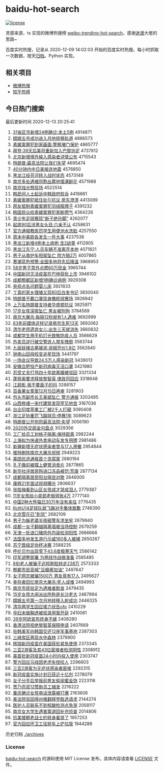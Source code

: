 # baidu-hot-search

[![license](https://img.shields.io/github/license/Arrackisarookie/baidu-hot-search)](https://github.com/Arrackisarookie/baidu-hot-search/blob/master/LICENSE)

灵感来源，ts 实现的微博热搜榜 [weibo-trending-hot-search](https://github.com/justjavac/weibo-trending-hot-search)，感谢[迷渡](https://github.com/justjavac)大佬的思路~

百度实时热搜，记录从 2020-12-09 14:02:03 开始的百度实时热搜。每小时抓取一次数据，按天[归档](./archives)。Python 实现。

## 相关项目
+ [微博热搜](https://github.com/Arrackisarookie/weibo-hot-search)
+ [知乎热榜](https://github.com/Arrackisarookie/zhihu-top-search)

## 今日热门搜索

<!-- Rank Begin -->

最后更新时间 2020-12-13 20:25:41

1. [31省区市新增24例确诊:本土5例](http://www.baidu.com/baidu?cl=3&tn=SE_baiduhomet8_jmjb7mjw&rsv_dl=fyb_top&fr=top1000&wd=31%CA%A1%C7%F8%CA%D0%D0%C2%D4%F624%C0%FD%C8%B7%D5%EF%3A%B1%BE%CD%C15%C0%FD) 4914871
1. [嫦娥五号成功进入月地转移轨道](http://www.baidu.com/baidu?cl=3&tn=SE_baiduhomet8_jmjb7mjw&rsv_dl=fyb_top&fr=top1000&wd=%E6%CF%B6%F0%CE%E5%BA%C5%B3%C9%B9%A6%BD%F8%C8%EB%D4%C2%B5%D8%D7%AA%D2%C6%B9%EC%B5%C0) 4886573
1. [素媛案罪犯到家画面:警察堵门保护](http://www.baidu.com/baidu?cl=3&tn=SE_baiduhomet8_jmjb7mjw&rsv_dl=fyb_top&fr=top1000&wd=%CB%D8%E6%C2%B0%B8%D7%EF%B7%B8%B5%BD%BC%D2%BB%AD%C3%E6%3A%BE%AF%B2%EC%B6%C2%C3%C5%B1%A3%BB%A4) 4865777
1. [拜登:39天后美将重新加入巴黎协定](http://www.baidu.com/baidu?cl=3&tn=SE_baiduhomet8_jmjb7mjw&rsv_dl=fyb_top&fr=top1000&wd=%B0%DD%B5%C7%3A39%CC%EC%BA%F3%C3%C0%BD%AB%D6%D8%D0%C2%BC%D3%C8%EB%B0%CD%C0%E8%D0%AD%B6%A8) 4737812
1. [北京新增境外输入感染者详情公布](http://www.baidu.com/baidu?cl=3&tn=SE_baiduhomet8_jmjb7mjw&rsv_dl=fyb_top&fr=top1000&wd=%B1%B1%BE%A9%D0%C2%D4%F6%BE%B3%CD%E2%CA%E4%C8%EB%B8%D0%C8%BE%D5%DF%CF%EA%C7%E9%B9%AB%B2%BC) 4715543
1. [特朗普:最高法院让我们失望](http://www.baidu.com/baidu?cl=3&tn=SE_baiduhomet8_jmjb7mjw&rsv_dl=fyb_top&fr=top1000&wd=%CC%D8%C0%CA%C6%D5%3A%D7%EE%B8%DF%B7%A8%D4%BA%C8%C3%CE%D2%C3%C7%CA%A7%CD%FB) 4695474
1. [40分钟内中日美接连地震](http://www.baidu.com/baidu?cl=3&tn=SE_baiduhomet8_jmjb7mjw&rsv_dl=fyb_top&fr=top1000&wd=40%B7%D6%D6%D3%C4%DA%D6%D0%C8%D5%C3%C0%BD%D3%C1%AC%B5%D8%D5%F0) 4576850
1. [黑龙江绥芬河转入战时状态](http://www.baidu.com/baidu?cl=3&tn=SE_baiduhomet8_jmjb7mjw&rsv_dl=fyb_top&fr=top1000&wd=%BA%DA%C1%FA%BD%AD%CB%E7%B7%D2%BA%D3%D7%AA%C8%EB%D5%BD%CA%B1%D7%B4%CC%AC) 4573149
1. [南京多处遇难同胞丛葬地摆满鲜花](http://www.baidu.com/baidu?cl=3&tn=SE_baiduhomet8_jmjb7mjw&rsv_dl=fyb_top&fr=top1000&wd=%C4%CF%BE%A9%B6%E0%B4%A6%D3%F6%C4%D1%CD%AC%B0%FB%B4%D4%D4%E1%B5%D8%B0%DA%C2%FA%CF%CA%BB%A8) 4571988
1. [南京烛光祭现场](http://www.baidu.com/baidu?cl=3&tn=SE_baiduhomet8_jmjb7mjw&rsv_dl=fyb_top&fr=top1000&wd=%C4%CF%BE%A9%D6%F2%B9%E2%BC%C0%CF%D6%B3%A1) 4522514
1. [韩民间人士起诉中韩政府败诉](http://www.baidu.com/baidu?cl=3&tn=SE_baiduhomet8_jmjb7mjw&rsv_dl=fyb_top&fr=top1000&wd=%BA%AB%C3%F1%BC%E4%C8%CB%CA%BF%C6%F0%CB%DF%D6%D0%BA%AB%D5%FE%B8%AE%B0%DC%CB%DF) 4416661
1. [素媛案罪犯抵住处引抗议 房东澄清](http://www.baidu.com/baidu?cl=3&tn=SE_baiduhomet8_jmjb7mjw&rsv_dl=fyb_top&fr=top1000&wd=%CB%D8%E6%C2%B0%B8%D7%EF%B7%B8%B5%D6%D7%A1%B4%A6%D2%FD%BF%B9%D2%E9%20%B7%BF%B6%AB%B3%CE%C7%E5) 4413089
1. [网友抵制素媛案罪犯羽绒服牌子](http://www.baidu.com/baidu?cl=3&tn=SE_baiduhomet8_jmjb7mjw&rsv_dl=fyb_top&fr=top1000&wd=%CD%F8%D3%D1%B5%D6%D6%C6%CB%D8%E6%C2%B0%B8%D7%EF%B7%B8%D3%F0%C8%DE%B7%FE%C5%C6%D7%D3) 4391232
1. [韩国民众给素媛案罪犯家断燃气](http://www.baidu.com/baidu?cl=3&tn=SE_baiduhomet8_jmjb7mjw&rsv_dl=fyb_top&fr=top1000&wd=%BA%AB%B9%FA%C3%F1%D6%DA%B8%F8%CB%D8%E6%C2%B0%B8%D7%EF%B7%B8%BC%D2%B6%CF%C8%BC%C6%F8) 4364226
1. [青少年足球赛现“断子绝孙脚”](http://www.baidu.com/baidu?cl=3&tn=SE_baiduhomet8_jmjb7mjw&rsv_dl=fyb_top&fr=top1000&wd=%C7%E0%C9%D9%C4%EA%D7%E3%C7%F2%C8%FC%CF%D6%A1%B0%B6%CF%D7%D3%BE%F8%CB%EF%BD%C5%A1%B1) 4262077
1. [起底90后涉黑女头目:六亲不认](http://www.baidu.com/baidu?cl=3&tn=SE_baiduhomet8_jmjb7mjw&rsv_dl=fyb_top&fr=top1000&wd=%C6%F0%B5%D790%BA%F3%C9%E6%BA%DA%C5%AE%CD%B7%C4%BF%3A%C1%F9%C7%D7%B2%BB%C8%CF) 4258631
1. [官方通报教练罚学生用便池水洗脸](http://www.baidu.com/baidu?cl=3&tn=SE_baiduhomet8_jmjb7mjw&rsv_dl=fyb_top&fr=top1000&wd=%B9%D9%B7%BD%CD%A8%B1%A8%BD%CC%C1%B7%B7%A3%D1%A7%C9%FA%D3%C3%B1%E3%B3%D8%CB%AE%CF%B4%C1%B3) 4257550
1. [周末中美欧各发生一件大事](http://www.baidu.com/baidu?cl=3&tn=SE_baiduhomet8_jmjb7mjw&rsv_dl=fyb_top&fr=top1000&wd=%D6%DC%C4%A9%D6%D0%C3%C0%C5%B7%B8%F7%B7%A2%C9%FA%D2%BB%BC%FE%B4%F3%CA%C2) 4237538
1. [黑龙江新增4例本土病例 含2幼童](http://www.baidu.com/baidu?cl=3&tn=SE_baiduhomet8_jmjb7mjw&rsv_dl=fyb_top&fr=top1000&wd=%BA%DA%C1%FA%BD%AD%D0%C2%D4%F64%C0%FD%B1%BE%CD%C1%B2%A1%C0%FD%20%BA%AC2%D3%D7%CD%AF) 4112905
1. [黑龙江东宁:人员车辆不准离开本地](http://www.baidu.com/baidu?cl=3&tn=SE_baiduhomet8_jmjb7mjw&rsv_dl=fyb_top&fr=top1000&wd=%BA%DA%C1%FA%BD%AD%B6%AB%C4%FE%3A%C8%CB%D4%B1%B3%B5%C1%BE%B2%BB%D7%BC%C0%EB%BF%AA%B1%BE%B5%D8) 4071821
1. [男子从救护车担架坠亡 院方赔2万](http://www.baidu.com/baidu?cl=3&tn=SE_baiduhomet8_jmjb7mjw&rsv_dl=fyb_top&fr=top1000&wd=%C4%D0%D7%D3%B4%D3%BE%C8%BB%A4%B3%B5%B5%A3%BC%DC%D7%B9%CD%F6%20%D4%BA%B7%BD%C5%E22%CD%F2) 4007865
1. [寒潮蓝色预警:全国多地将先后降温](http://www.baidu.com/baidu?cl=3&tn=SE_baiduhomet8_jmjb7mjw&rsv_dl=fyb_top&fr=top1000&wd=%BA%AE%B3%B1%C0%B6%C9%AB%D4%A4%BE%AF%3A%C8%AB%B9%FA%B6%E0%B5%D8%BD%AB%CF%C8%BA%F3%BD%B5%CE%C2) 3968953
1. [58岁男子意外点燃60万现金](http://www.baidu.com/baidu?cl=3&tn=SE_baiduhomet8_jmjb7mjw&rsv_dl=fyb_top&fr=top1000&wd=58%CB%EA%C4%D0%D7%D3%D2%E2%CD%E2%B5%E3%C8%BC60%CD%F2%CF%D6%BD%F0) 3965744
1. [中国新冠灭活疫苗在巴林获批上市](http://www.baidu.com/baidu?cl=3&tn=SE_baiduhomet8_jmjb7mjw&rsv_dl=fyb_top&fr=top1000&wd=%D6%D0%B9%FA%D0%C2%B9%DA%C3%F0%BB%EE%D2%DF%C3%E7%D4%DA%B0%CD%C1%D6%BB%F1%C5%FA%C9%CF%CA%D0) 3946102
1. [成都郫都区新增1例确诊病例](http://www.baidu.com/baidu?cl=3&tn=SE_baiduhomet8_jmjb7mjw&rsv_dl=fyb_top&fr=top1000&wd=%B3%C9%B6%BC%DB%AF%B6%BC%C7%F8%D0%C2%D4%F61%C0%FD%C8%B7%D5%EF%B2%A1%C0%FD) 3929308
1. [央视点名问题婴儿床](http://www.baidu.com/baidu?cl=3&tn=SE_baiduhomet8_jmjb7mjw&rsv_dl=fyb_top&fr=top1000&wd=%D1%EB%CA%D3%B5%E3%C3%FB%CE%CA%CC%E2%D3%A4%B6%F9%B4%B2) 3921833
1. [丁真的家乡理塘又现80后白发书记](http://www.baidu.com/baidu?cl=3&tn=SE_baiduhomet8_jmjb7mjw&rsv_dl=fyb_top&fr=top1000&wd=%B6%A1%D5%E6%B5%C4%BC%D2%CF%E7%C0%ED%CC%C1%D3%D6%CF%D680%BA%F3%B0%D7%B7%A2%CA%E9%BC%C7) 3830040
1. [特朗普不戴口罩现身橄榄球赛场](http://www.baidu.com/baidu?cl=3&tn=SE_baiduhomet8_jmjb7mjw&rsv_dl=fyb_top&fr=top1000&wd=%CC%D8%C0%CA%C6%D5%B2%BB%B4%F7%BF%DA%D5%D6%CF%D6%C9%ED%E9%CF%E9%AD%C7%F2%C8%FC%B3%A1) 3826942
1. [上万名特朗普支持者华盛顿抗议](http://www.baidu.com/baidu?cl=3&tn=SE_baiduhomet8_jmjb7mjw&rsv_dl=fyb_top&fr=top1000&wd=%C9%CF%CD%F2%C3%FB%CC%D8%C0%CA%C6%D5%D6%A7%B3%D6%D5%DF%BB%AA%CA%A2%B6%D9%BF%B9%D2%E9) 3825971
1. [17岁女孩深夜坠亡 男友被刑拘](http://www.baidu.com/baidu?cl=3&tn=SE_baiduhomet8_jmjb7mjw&rsv_dl=fyb_top&fr=top1000&wd=17%CB%EA%C5%AE%BA%A2%C9%EE%D2%B9%D7%B9%CD%F6%20%C4%D0%D3%D1%B1%BB%D0%CC%BE%D0) 3784569
1. [南京大屠杀:每隔12秒就有1人遇难](http://www.baidu.com/baidu?cl=3&tn=SE_baiduhomet8_jmjb7mjw&rsv_dl=fyb_top&fr=top1000&wd=%C4%CF%BE%A9%B4%F3%CD%C0%C9%B1%3A%C3%BF%B8%F412%C3%EB%BE%CD%D3%D01%C8%CB%D3%F6%C4%D1) 3692999
1. [83年前媒体这样记录南京生死13天](http://www.baidu.com/baidu?cl=3&tn=SE_baiduhomet8_jmjb7mjw&rsv_dl=fyb_top&fr=top1000&wd=83%C4%EA%C7%B0%C3%BD%CC%E5%D5%E2%D1%F9%BC%C7%C2%BC%C4%CF%BE%A9%C9%FA%CB%C013%CC%EC) 3692062
1. [清华老师遗弃女儿:出生三天就消失](http://www.baidu.com/baidu?cl=3&tn=SE_baiduhomet8_jmjb7mjw&rsv_dl=fyb_top&fr=top1000&wd=%C7%E5%BB%AA%C0%CF%CA%A6%D2%C5%C6%FA%C5%AE%B6%F9%3A%B3%F6%C9%FA%C8%FD%CC%EC%BE%CD%CF%FB%CA%A7) 3660832
1. [成都学生用手机灯光致敬防疫人员](http://www.baidu.com/baidu?cl=3&tn=SE_baiduhomet8_jmjb7mjw&rsv_dl=fyb_top&fr=top1000&wd=%B3%C9%B6%BC%D1%A7%C9%FA%D3%C3%CA%D6%BB%FA%B5%C6%B9%E2%D6%C2%BE%B4%B7%C0%D2%DF%C8%CB%D4%B1) 3566629
1. [外卖员逆行被交警连人带车拽倒](http://www.baidu.com/baidu?cl=3&tn=SE_baiduhomet8_jmjb7mjw&rsv_dl=fyb_top&fr=top1000&wd=%CD%E2%C2%F4%D4%B1%C4%E6%D0%D0%B1%BB%BD%BB%BE%AF%C1%AC%C8%CB%B4%F8%B3%B5%D7%A7%B5%B9) 3563744
1. [九层妖楼古墓被盗:盗贼开价1.8亿](http://www.baidu.com/baidu?cl=3&tn=SE_baiduhomet8_jmjb7mjw&rsv_dl=fyb_top&fr=top1000&wd=%BE%C5%B2%E3%D1%FD%C2%A5%B9%C5%C4%B9%B1%BB%B5%C1%3A%B5%C1%D4%F4%BF%AA%BC%DB1.8%D2%DA) 3562840
1. [钟南山回母校变追星现场](http://www.baidu.com/baidu?cl=3&tn=SE_baiduhomet8_jmjb7mjw&rsv_dl=fyb_top&fr=top1000&wd=%D6%D3%C4%CF%C9%BD%BB%D8%C4%B8%D0%A3%B1%E4%D7%B7%D0%C7%CF%D6%B3%A1) 3441797
1. [一场会议导致24.5万人感染新冠](http://www.baidu.com/baidu?cl=3&tn=SE_baiduhomet8_jmjb7mjw&rsv_dl=fyb_top&fr=top1000&wd=%D2%BB%B3%A1%BB%E1%D2%E9%B5%BC%D6%C224.5%CD%F2%C8%CB%B8%D0%C8%BE%D0%C2%B9%DA) 3439013
1. [安徽合肥投产新冠病毒灭活口罩](http://www.baidu.com/baidu?cl=3&tn=SE_baiduhomet8_jmjb7mjw&rsv_dl=fyb_top&fr=top1000&wd=%B0%B2%BB%D5%BA%CF%B7%CA%CD%B6%B2%FA%D0%C2%B9%DA%B2%A1%B6%BE%C3%F0%BB%EE%BF%DA%D5%D6) 3421980
1. [忍受丈夫打骂四十年欲离婚被驳回](http://www.baidu.com/baidu?cl=3&tn=SE_baiduhomet8_jmjb7mjw&rsv_dl=fyb_top&fr=top1000&wd=%C8%CC%CA%DC%D5%C9%B7%F2%B4%F2%C2%EE%CB%C4%CA%AE%C4%EA%D3%FB%C0%EB%BB%E9%B1%BB%B2%B5%BB%D8) 3321334
1. [蓬佩奥要求释放黎智英 律政司回应](http://www.baidu.com/baidu?cl=3&tn=SE_baiduhomet8_jmjb7mjw&rsv_dl=fyb_top&fr=top1000&wd=%C5%EE%C5%E5%B0%C2%D2%AA%C7%F3%CA%CD%B7%C5%C0%E8%D6%C7%D3%A2%20%C2%C9%D5%FE%CB%BE%BB%D8%D3%A6) 3318648
1. [江疏影 我不要面子的吗](http://www.baidu.com/baidu?cl=3&tn=SE_baiduhomet8_jmjb7mjw&rsv_dl=fyb_top&fr=top1000&wd=%BD%AD%CA%E8%D3%B0%20%CE%D2%B2%BB%D2%AA%C3%E6%D7%D3%B5%C4%C2%F0) 3288157
1. [百香果女童案12月15日再审](http://www.baidu.com/baidu?cl=3&tn=SE_baiduhomet8_jmjb7mjw&rsv_dl=fyb_top&fr=top1000&wd=%B0%D9%CF%E3%B9%FB%C5%AE%CD%AF%B0%B812%D4%C215%C8%D5%D4%D9%C9%F3) 3281903
1. [包头市副市长王美斌坠亡 警方通报](http://www.baidu.com/baidu?cl=3&tn=SE_baiduhomet8_jmjb7mjw&rsv_dl=fyb_top&fr=top1000&wd=%B0%FC%CD%B7%CA%D0%B8%B1%CA%D0%B3%A4%CD%F5%C3%C0%B1%F3%D7%B9%CD%F6%20%BE%AF%B7%BD%CD%A8%B1%A8) 3202495
1. [山西修缮一宋代建筑发现罕见地宫](http://www.baidu.com/baidu?cl=3&tn=SE_baiduhomet8_jmjb7mjw&rsv_dl=fyb_top&fr=top1000&wd=%C9%BD%CE%F7%D0%DE%C9%C9%D2%BB%CB%CE%B4%FA%BD%A8%D6%FE%B7%A2%CF%D6%BA%B1%BC%FB%B5%D8%B9%AC) 3167036
1. [台企印度苹果工厂被2千人打砸](http://www.baidu.com/baidu?cl=3&tn=SE_baiduhomet8_jmjb7mjw&rsv_dl=fyb_top&fr=top1000&wd=%CC%A8%C6%F3%D3%A1%B6%C8%C6%BB%B9%FB%B9%A4%B3%A7%B1%BB2%C7%A7%C8%CB%B4%F2%D4%D2) 3090408
1. [浙江足协重罚飞踹球员:停赛1年](http://www.baidu.com/baidu?cl=3&tn=SE_baiduhomet8_jmjb7mjw&rsv_dl=fyb_top&fr=top1000&wd=%D5%E3%BD%AD%D7%E3%D0%AD%D6%D8%B7%A3%B7%C9%F5%DF%C7%F2%D4%B1%3A%CD%A3%C8%FC1%C4%EA) 3089623
1. [特朗普公开抱怨最高法院:失望](http://www.baidu.com/baidu?cl=3&tn=SE_baiduhomet8_jmjb7mjw&rsv_dl=fyb_top&fr=top1000&wd=%CC%D8%C0%CA%C6%D5%B9%AB%BF%AA%B1%A7%D4%B9%D7%EE%B8%DF%B7%A8%D4%BA%3A%CA%A7%CD%FB) 3056190
1. [2020外交部金句盘点](http://www.baidu.com/baidu?cl=3&tn=SE_baiduhomet8_jmjb7mjw&rsv_dl=fyb_top&fr=top1000&wd=2020%CD%E2%BD%BB%B2%BF%BD%F0%BE%E4%C5%CC%B5%E3) 3029356
1. [工厂给员工划格子隔离:保持距离](http://www.baidu.com/baidu?cl=3&tn=SE_baiduhomet8_jmjb7mjw&rsv_dl=fyb_top&fr=top1000&wd=%B9%A4%B3%A7%B8%F8%D4%B1%B9%A4%BB%AE%B8%F1%D7%D3%B8%F4%C0%EB%3A%B1%A3%B3%D6%BE%E0%C0%EB) 2982244
1. [上海拟为快递外卖电动车发专用牌](http://www.baidu.com/baidu?cl=3&tn=SE_baiduhomet8_jmjb7mjw&rsv_dl=fyb_top&fr=top1000&wd=%C9%CF%BA%A3%C4%E2%CE%AA%BF%EC%B5%DD%CD%E2%C2%F4%B5%E7%B6%AF%B3%B5%B7%A2%D7%A8%D3%C3%C5%C6) 2981486
1. [新疆新增无症状感染者曾与17人用餐](http://www.baidu.com/baidu?cl=3&tn=SE_baiduhomet8_jmjb7mjw&rsv_dl=fyb_top&fr=top1000&wd=%D0%C2%BD%AE%D0%C2%D4%F6%CE%DE%D6%A2%D7%B4%B8%D0%C8%BE%D5%DF%D4%F8%D3%EB17%C8%CB%D3%C3%B2%CD) 2954844
1. [推特删除南京大屠杀视频](http://www.baidu.com/baidu?cl=3&tn=SE_baiduhomet8_jmjb7mjw&rsv_dl=fyb_top&fr=top1000&wd=%CD%C6%CC%D8%C9%BE%B3%FD%C4%CF%BE%A9%B4%F3%CD%C0%C9%B1%CA%D3%C6%B5) 2949223
1. [美团优选通报首个贪腐案](http://www.baidu.com/baidu?cl=3&tn=SE_baiduhomet8_jmjb7mjw&rsv_dl=fyb_top&fr=top1000&wd=%C3%C0%CD%C5%D3%C5%D1%A1%CD%A8%B1%A8%CA%D7%B8%F6%CC%B0%B8%AF%B0%B8) 2880194
1. [孔子像前被摆上健胃消食片](http://www.baidu.com/baidu?cl=3&tn=SE_baiduhomet8_jmjb7mjw&rsv_dl=fyb_top&fr=top1000&wd=%BF%D7%D7%D3%CF%F1%C7%B0%B1%BB%B0%DA%C9%CF%BD%A1%CE%B8%CF%FB%CA%B3%C6%AC) 2877865
1. [新华社评居民购进口冻品被罚:荒唐](http://www.baidu.com/baidu?cl=3&tn=SE_baiduhomet8_jmjb7mjw&rsv_dl=fyb_top&fr=top1000&wd=%D0%C2%BB%AA%C9%E7%C6%C0%BE%D3%C3%F1%B9%BA%BD%F8%BF%DA%B6%B3%C6%B7%B1%BB%B7%A3%3A%BB%C4%CC%C6) 2877134
1. [成都隔离居民阳台隔空对歌](http://www.baidu.com/baidu?cl=3&tn=SE_baiduhomet8_jmjb7mjw&rsv_dl=fyb_top&fr=top1000&wd=%B3%C9%B6%BC%B8%F4%C0%EB%BE%D3%C3%F1%D1%F4%CC%A8%B8%F4%BF%D5%B6%D4%B8%E8) 2846000
1. [康辉21岁面试视频曝光](http://www.baidu.com/baidu?cl=3&tn=SE_baiduhomet8_jmjb7mjw&rsv_dl=fyb_top&fr=top1000&wd=%BF%B5%BB%D421%CB%EA%C3%E6%CA%D4%CA%D3%C6%B5%C6%D8%B9%E2) 2806637
1. [张桂梅看到山区女孩成才哭成泪人](http://www.baidu.com/baidu?cl=3&tn=SE_baiduhomet8_jmjb7mjw&rsv_dl=fyb_top&fr=top1000&wd=%D5%C5%B9%F0%C3%B7%BF%B4%B5%BD%C9%BD%C7%F8%C5%AE%BA%A2%B3%C9%B2%C5%BF%DE%B3%C9%C0%E1%C8%CB) 2779387
1. [11岁女孩给小卖部老板转账4万](http://www.baidu.com/baidu?cl=3&tn=SE_baiduhomet8_jmjb7mjw&rsv_dl=fyb_top&fr=top1000&wd=11%CB%EA%C5%AE%BA%A2%B8%F8%D0%A1%C2%F4%B2%BF%C0%CF%B0%E5%D7%AA%D5%CB4%CD%F2) 2777140
1. [中国2种大熊猫已30万年没有来往](http://www.baidu.com/baidu?cl=3&tn=SE_baiduhomet8_jmjb7mjw&rsv_dl=fyb_top&fr=top1000&wd=%D6%D0%B9%FA2%D6%D6%B4%F3%D0%DC%C3%A8%D2%D130%CD%F2%C4%EA%C3%BB%D3%D0%C0%B4%CD%F9) 2776435
1. [杭州U14足球队就飞踹对手集体致歉](http://www.baidu.com/baidu?cl=3&tn=SE_baiduhomet8_jmjb7mjw&rsv_dl=fyb_top&fr=top1000&wd=%BA%BC%D6%DDU14%D7%E3%C7%F2%B6%D3%BE%CD%B7%C9%F5%DF%B6%D4%CA%D6%BC%AF%CC%E5%D6%C2%C7%B8) 2746390
1. [北京雪花已“到货”](http://www.baidu.com/baidu?cl=3&tn=SE_baiduhomet8_jmjb7mjw&rsv_dl=fyb_top&fr=top1000&wd=%B1%B1%BE%A9%D1%A9%BB%A8%D2%D1%A1%B0%B5%BD%BB%F5%A1%B1) 2682109
1. [男子为躲老婆半夜砸警车求坐牢](http://www.baidu.com/baidu?cl=3&tn=SE_baiduhomet8_jmjb7mjw&rsv_dl=fyb_top&fr=top1000&wd=%C4%D0%D7%D3%CE%AA%B6%E3%C0%CF%C6%C5%B0%EB%D2%B9%D4%D2%BE%AF%B3%B5%C7%F3%D7%F8%C0%CE) 2679940
1. [成都一女子翻越隔离墙被当场控制](http://www.baidu.com/baidu?cl=3&tn=SE_baiduhomet8_jmjb7mjw&rsv_dl=fyb_top&fr=top1000&wd=%B3%C9%B6%BC%D2%BB%C5%AE%D7%D3%B7%AD%D4%BD%B8%F4%C0%EB%C7%BD%B1%BB%B5%B1%B3%A1%BF%D8%D6%C6) 2679259
1. [天津一批进口猪肉外包装检测阳性](http://www.baidu.com/baidu?cl=3&tn=SE_baiduhomet8_jmjb7mjw&rsv_dl=fyb_top&fr=top1000&wd=%CC%EC%BD%F2%D2%BB%C5%FA%BD%F8%BF%DA%D6%ED%C8%E2%CD%E2%B0%FC%D7%B0%BC%EC%B2%E2%D1%F4%D0%D4) 2666666
1. [法国多地发生游行示威160多人被捕](http://www.baidu.com/baidu?cl=3&tn=SE_baiduhomet8_jmjb7mjw&rsv_dl=fyb_top&fr=top1000&wd=%B7%A8%B9%FA%B6%E0%B5%D8%B7%A2%C9%FA%D3%CE%D0%D0%CA%BE%CD%FE160%B6%E0%C8%CB%B1%BB%B2%B6) 2650267
1. [苏宁晋级足协杯决赛](http://www.baidu.com/baidu?cl=3&tn=SE_baiduhomet8_jmjb7mjw&rsv_dl=fyb_top&fr=top1000&wd=%CB%D5%C4%FE%BD%FA%BC%B6%D7%E3%D0%AD%B1%AD%BE%F6%C8%FC) 2588235
1. [呼伦贝尔出现零下43.6度极寒天气](http://www.baidu.com/baidu?cl=3&tn=SE_baiduhomet8_jmjb7mjw&rsv_dl=fyb_top&fr=top1000&wd=%BA%F4%C2%D7%B1%B4%B6%FB%B3%F6%CF%D6%C1%E3%CF%C243.6%B6%C8%BC%AB%BA%AE%CC%EC%C6%F8) 2586142
1. [印军调整部署 为两线作战做准备](http://www.baidu.com/baidu?cl=3&tn=SE_baiduhomet8_jmjb7mjw&rsv_dl=fyb_top&fr=top1000&wd=%D3%A1%BE%FC%B5%F7%D5%FB%B2%BF%CA%F0%20%CE%AA%C1%BD%CF%DF%D7%F7%D5%BD%D7%F6%D7%BC%B1%B8) 2585485
1. [8旬老人被骗子远程刷脸转走238万](http://www.baidu.com/baidu?cl=3&tn=SE_baiduhomet8_jmjb7mjw&rsv_dl=fyb_top&fr=top1000&wd=8%D1%AE%C0%CF%C8%CB%B1%BB%C6%AD%D7%D3%D4%B6%B3%CC%CB%A2%C1%B3%D7%AA%D7%DF238%CD%F2) 2573333
1. [郫都市民高喊"豆瓣酱加油"](http://www.baidu.com/baidu?cl=3&tn=SE_baiduhomet8_jmjb7mjw&rsv_dl=fyb_top&fr=top1000&wd=%DB%AF%B6%BC%CA%D0%C3%F1%B8%DF%BA%B0%22%B6%B9%B0%EA%BD%B4%BC%D3%D3%CD%22) 2497647
1. [女子网恋被骗1500万 男友竟有17人](http://www.baidu.com/baidu?cl=3&tn=SE_baiduhomet8_jmjb7mjw&rsv_dl=fyb_top&fr=top1000&wd=%C5%AE%D7%D3%CD%F8%C1%B5%B1%BB%C6%AD1500%CD%F2%20%C4%D0%D3%D1%BE%B9%D3%D017%C8%CB) 2495627
1. [幸存者回忆南京大屠杀:死人成堆](http://www.baidu.com/baidu?cl=3&tn=SE_baiduhomet8_jmjb7mjw&rsv_dl=fyb_top&fr=top1000&wd=%D0%D2%B4%E6%D5%DF%BB%D8%D2%E4%C4%CF%BE%A9%B4%F3%CD%C0%C9%B1%3A%CB%C0%C8%CB%B3%C9%B6%D1) 2494993
1. [南京市民驻足为遇难者默哀](http://www.baidu.com/baidu?cl=3&tn=SE_baiduhomet8_jmjb7mjw&rsv_dl=fyb_top&fr=top1000&wd=%C4%CF%BE%A9%CA%D0%C3%F1%D7%A4%D7%E3%CE%AA%D3%F6%C4%D1%D5%DF%C4%AC%B0%A7) 2479435
1. [15岁女孩大闹派出所称是长沙老大](http://www.baidu.com/baidu?cl=3&tn=SE_baiduhomet8_jmjb7mjw&rsv_dl=fyb_top&fr=top1000&wd=15%CB%EA%C5%AE%BA%A2%B4%F3%C4%D6%C5%C9%B3%F6%CB%F9%B3%C6%CA%C7%B3%A4%C9%B3%C0%CF%B4%F3) 2467994
1. [嫦娥五号第一次月地转移入射成功](http://www.baidu.com/baidu?cl=3&tn=SE_baiduhomet8_jmjb7mjw&rsv_dl=fyb_top&fr=top1000&wd=%E6%CF%B6%F0%CE%E5%BA%C5%B5%DA%D2%BB%B4%CE%D4%C2%B5%D8%D7%AA%D2%C6%C8%EB%C9%E4%B3%C9%B9%A6) 2446325
1. [清华两学生回应接力状告ofo](http://www.baidu.com/baidu?cl=3&tn=SE_baiduhomet8_jmjb7mjw&rsv_dl=fyb_top&fr=top1000&wd=%C7%E5%BB%AA%C1%BD%D1%A7%C9%FA%BB%D8%D3%A6%BD%D3%C1%A6%D7%B4%B8%E6ofo) 2410229
1. [孕妇未做胸透被拒录用案开庭](http://www.baidu.com/baidu?cl=3&tn=SE_baiduhomet8_jmjb7mjw&rsv_dl=fyb_top&fr=top1000&wd=%D4%D0%B8%BE%CE%B4%D7%F6%D0%D8%CD%B8%B1%BB%BE%DC%C2%BC%D3%C3%B0%B8%BF%AA%CD%A5) 2410061
1. [39岁阿娇宣布终身不嫁](http://www.baidu.com/baidu?cl=3&tn=SE_baiduhomet8_jmjb7mjw&rsv_dl=fyb_top&fr=top1000&wd=39%CB%EA%B0%A2%BD%BF%D0%FB%B2%BC%D6%D5%C9%ED%B2%BB%BC%DE) 2408280
1. [香港法院拒绝黎智英保释申请](http://www.baidu.com/baidu?cl=3&tn=SE_baiduhomet8_jmjb7mjw&rsv_dl=fyb_top&fr=top1000&wd=%CF%E3%B8%DB%B7%A8%D4%BA%BE%DC%BE%F8%C0%E8%D6%C7%D3%A2%B1%A3%CA%CD%C9%EA%C7%EB) 2407669
1. [驻韩美军向韩国交还12座军事基地](http://www.baidu.com/baidu?cl=3&tn=SE_baiduhomet8_jmjb7mjw&rsv_dl=fyb_top&fr=top1000&wd=%D7%A4%BA%AB%C3%C0%BE%FC%CF%F2%BA%AB%B9%FA%BD%BB%BB%B912%D7%F9%BE%FC%CA%C2%BB%F9%B5%D8) 2387303
1. [三峡库区再现水中森林](http://www.baidu.com/baidu?cl=3&tn=SE_baiduhomet8_jmjb7mjw&rsv_dl=fyb_top&fr=top1000&wd=%C8%FD%CF%BF%BF%E2%C7%F8%D4%D9%CF%D6%CB%AE%D6%D0%C9%AD%C1%D6) 2379900
1. [辉瑞新冠疫苗在美国获批紧急使用](http://www.baidu.com/baidu?cl=3&tn=SE_baiduhomet8_jmjb7mjw&rsv_dl=fyb_top&fr=top1000&wd=%BB%D4%C8%F0%D0%C2%B9%DA%D2%DF%C3%E7%D4%DA%C3%C0%B9%FA%BB%F1%C5%FA%BD%F4%BC%B1%CA%B9%D3%C3) 2373345
1. [三亚2游客及其43位密接者检测阴性](http://www.baidu.com/baidu?cl=3&tn=SE_baiduhomet8_jmjb7mjw&rsv_dl=fyb_top&fr=top1000&wd=%C8%FD%D1%C72%D3%CE%BF%CD%BC%B0%C6%E443%CE%BB%C3%DC%BD%D3%D5%DF%BC%EC%B2%E2%D2%F5%D0%D4) 2308912
1. [美首批新冠疫苗24小时内投入使用](http://www.baidu.com/baidu?cl=3&tn=SE_baiduhomet8_jmjb7mjw&rsv_dl=fyb_top&fr=top1000&wd=%C3%C0%CA%D7%C5%FA%D0%C2%B9%DA%D2%DF%C3%E724%D0%A1%CA%B1%C4%DA%CD%B6%C8%EB%CA%B9%D3%C3) 2303747
1. [警方回应马戏团老虎失控咬人](http://www.baidu.com/baidu?cl=3&tn=SE_baiduhomet8_jmjb7mjw&rsv_dl=fyb_top&fr=top1000&wd=%BE%AF%B7%BD%BB%D8%D3%A6%C2%ED%CF%B7%CD%C5%C0%CF%BB%A2%CA%A7%BF%D8%D2%A7%C8%CB) 2296603
1. [三亚2游客为无症状感染者密接](http://www.baidu.com/baidu?cl=3&tn=SE_baiduhomet8_jmjb7mjw&rsv_dl=fyb_top&fr=top1000&wd=%C8%FD%D1%C72%D3%CE%BF%CD%CE%AA%CE%DE%D6%A2%D7%B4%B8%D0%C8%BE%D5%DF%C3%DC%BD%D3) 2292315
1. [新冠疫苗实施计划已获近十亿剂](http://www.baidu.com/baidu?cl=3&tn=SE_baiduhomet8_jmjb7mjw&rsv_dl=fyb_top&fr=top1000&wd=%D0%C2%B9%DA%D2%DF%C3%E7%CA%B5%CA%A9%BC%C6%BB%AE%D2%D1%BB%F1%BD%FC%CA%AE%D2%DA%BC%C1) 2278079
1. [女子分手后举报前男友偷闺蜜金饰](http://www.baidu.com/baidu?cl=3&tn=SE_baiduhomet8_jmjb7mjw&rsv_dl=fyb_top&fr=top1000&wd=%C5%AE%D7%D3%B7%D6%CA%D6%BA%F3%BE%D9%B1%A8%C7%B0%C4%D0%D3%D1%CD%B5%B9%EB%C3%DB%BD%F0%CA%CE) 2223116
1. [贾乃亮双12赞助员工植发](http://www.baidu.com/baidu?cl=3&tn=SE_baiduhomet8_jmjb7mjw&rsv_dl=fyb_top&fr=top1000&wd=%BC%D6%C4%CB%C1%C1%CB%AB12%D4%DE%D6%FA%D4%B1%B9%A4%D6%B2%B7%A2) 2216222
1. [重庆确诊女孩电话泄露被打爆](http://www.baidu.com/baidu?cl=3&tn=SE_baiduhomet8_jmjb7mjw&rsv_dl=fyb_top&fr=top1000&wd=%D6%D8%C7%EC%C8%B7%D5%EF%C5%AE%BA%A2%B5%E7%BB%B0%D0%B9%C2%B6%B1%BB%B4%F2%B1%AC) 2163608
1. [美法院驳回得州推翻拜登胜选请求](http://www.baidu.com/baidu?cl=3&tn=SE_baiduhomet8_jmjb7mjw&rsv_dl=fyb_top&fr=top1000&wd=%C3%C0%B7%A8%D4%BA%B2%B5%BB%D8%B5%C3%D6%DD%CD%C6%B7%AD%B0%DD%B5%C7%CA%A4%D1%A1%C7%EB%C7%F3) 2144274
1. [医护人员联系不到核酸检测点急哭](http://www.baidu.com/baidu?cl=3&tn=SE_baiduhomet8_jmjb7mjw&rsv_dl=fyb_top&fr=top1000&wd=%D2%BD%BB%A4%C8%CB%D4%B1%C1%AA%CF%B5%B2%BB%B5%BD%BA%CB%CB%E1%BC%EC%B2%E2%B5%E3%BC%B1%BF%DE) 2058117
1. [南京女大学生遇害案退回补充侦查](http://www.baidu.com/baidu?cl=3&tn=SE_baiduhomet8_jmjb7mjw&rsv_dl=fyb_top&fr=top1000&wd=%C4%CF%BE%A9%C5%AE%B4%F3%D1%A7%C9%FA%D3%F6%BA%A6%B0%B8%CD%CB%BB%D8%B2%B9%B3%E4%D5%EC%B2%E9) 2014806
1. [抗美援朝老战士的转身看哭了](http://www.baidu.com/baidu?cl=3&tn=SE_baiduhomet8_jmjb7mjw&rsv_dl=fyb_top&fr=top1000&wd=%BF%B9%C3%C0%D4%AE%B3%AF%C0%CF%D5%BD%CA%BF%B5%C4%D7%AA%C9%ED%BF%B4%BF%DE%C1%CB) 1957253
1. [官方回应环卫工往轿车上铲垃圾](http://www.baidu.com/baidu?cl=3&tn=SE_baiduhomet8_jmjb7mjw&rsv_dl=fyb_top&fr=top1000&wd=%B9%D9%B7%BD%BB%D8%D3%A6%BB%B7%CE%C0%B9%A4%CD%F9%BD%CE%B3%B5%C9%CF%B2%F9%C0%AC%BB%F8) 1944288
<!-- Rank End -->

历史归档 [./archives](./archives)

### License

[baidu-hot-search](https://github.com/Arrackisarookie/baidu-hot-search) 的源码使用 MIT License 发布。具体内容请查看 [LICENSE](./LICENSE) 文件。
